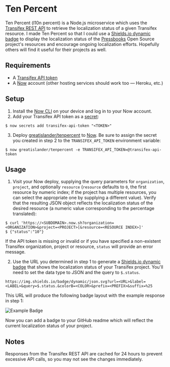 # Ten Percent

Ten Percent (l10n percent) is a Node.js microservice which uses the [Transifex REST API](https://docs.transifex.com/api/introduction) to retrieve the localization status of a given Transifex resource. I made Ten Percent so that I could use a [Shields.io dynamic badge](http://shields.io/#dynamic-badge) to display the localization status of the [Pressbooks](https://github.com/pressbooks/pressbooks) Open Source project's resources and encourage ongoing localization efforts. Hopefully others will find it useful for their projects as well.

## Requirements

- A [Transifex API token](https://www.transifex.com/user/settings/api/)
- A [Now](https://zeit.co/now) account (other hosting services should work too — Heroku, etc.)


## Setup

1. Install the [Now CLI](https://zeit.co/download#now-cli) on your device and log in to your Now account.
2. Add your Transifex API token as a [secret](https://zeit.co/docs/getting-started/secrets):

```
$ now secrets add transifex-api-token "<TOKEN>"
```
3. Deploy [greatislander/tenpercent](https://github.com/greatislander/tenpercent/) to [Now](https://zeit.co/docs/features/repositories). Be sure to assign the secret you created in step 2 to the `TRANSIFEX_API_TOKEN` environment variable:

```
$ now greatislander/tenpercent -e TRANSIFEX_API_TOKEN=@transifex-api-token
```

## Usage

1. Visit your Now deploy, supplying the query parameters for `organization`, `project`, and optionally `resource` (`resource` defaults to `0`, the first resource by numeric index; if the project has multiple resources, you can select the appropriate one by supplying a different value). Verify that the resulting JSON object reflects the localization status of the desired resource (a numeric value corresponding to the percentage translated):

```
$ curl 'https://<SUBDOMAIN>.now.sh?organization=<ORGANIZATION>&project=<PROJECT>[&resource=<RESOURCE INDEX>]'
$ {"status":"10"}
```

If the API token is missing or invalid or if you have specified a non-existent Transifex organization, project or resource, `status` will provide an error message.

2. Use the URL you determined in step 1 to generate a [Shields.io dynamic badge](http://shields.io/#dynamic-badge) that shows the localization status of your Transifex project. You'll need to set the data type to JSON and the query to `$.status`.

```
https://img.shields.io/badge/dynamic/json.svg?url=<URL>&label=<LABEL>&query=$.status.&colorB=<COLOR>&prefix=<PREFIX>&suffix=%25
```

This URL will produce the following badge layout with the example response in step 1:

![Example Badge](https://img.shields.io/badge/translated-10%25-red.svg)

Now you can add a badge to your GitHub readme which will reflect the current localization status of your project.

## Notes

Responses from the Transifex REST API are cached for 24 hours to prevent excessive API calls, so you may not see the changes immediately.